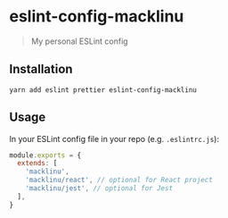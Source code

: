 # eslint-config-macklinu

> My personal ESLint config

## Installation

```
yarn add eslint prettier eslint-config-macklinu
```

## Usage

In your ESLint config file in your repo (e.g. `.eslintrc.js`):

```js
module.exports = {
  extends: [
    'macklinu',
    'macklinu/react', // optional for React project
    'macklinu/jest', // optional for Jest
  ],
}
```
